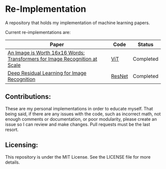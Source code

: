 # Re-Implementation

A repository that holds my implementation of machine learning papers.

Current re-implementations are:

| Paper                                                                                                          | Code                   | Status    |
|----------------------------------------------------------------------------------------------------------------|------------------------|-----------|
| [An Image is Worth 16x16 Words: Transformers for Image Recognition at Scale](https://arxiv.org/abs/2010.11929) | [ViT](./src/vit)       | Completed |
| [Deep Residual Learning for Image Recognition](https://arxiv.org/abs/1512.03385)                               | [ResNet](./src/resnet) | Completed |

## Contributions:

These are my personal implementations in order to educate myself. That being said, if there are any issues with the
code, such as incorrect math,
not enough comments or documentation, or poor modularity, please create an issue so I can review and make changes. Pull
requests must be the last resort.

## Licensing:

This repository is under the MIT License. See the LICENSE file for more details.